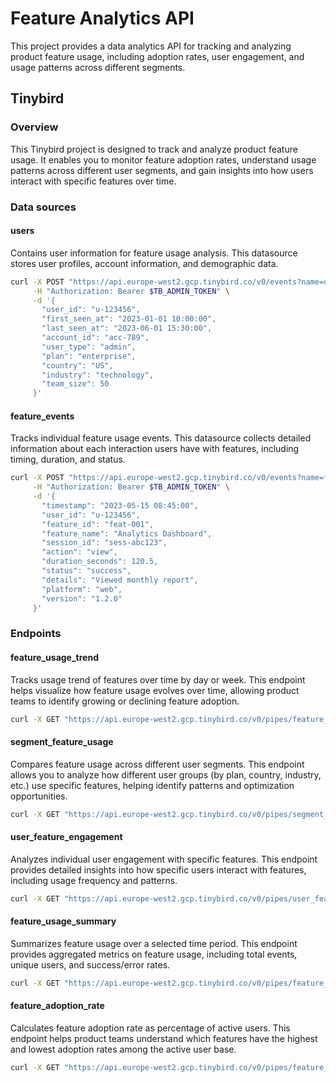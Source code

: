 # Feature Analytics API

This project provides a data analytics API for tracking and analyzing product feature usage, including adoption rates, user engagement, and usage patterns across different segments.

## Tinybird

### Overview

This Tinybird project is designed to track and analyze product feature usage. It enables you to monitor feature adoption rates, understand usage patterns across different user segments, and gain insights into how users interact with specific features over time.

### Data sources

#### users

Contains user information for feature usage analysis. This datasource stores user profiles, account information, and demographic data.

```bash
curl -X POST "https://api.europe-west2.gcp.tinybird.co/v0/events?name=users" \
     -H "Authorization: Bearer $TB_ADMIN_TOKEN" \
     -d '{
       "user_id": "u-123456", 
       "first_seen_at": "2023-01-01 10:00:00", 
       "last_seen_at": "2023-06-01 15:30:00", 
       "account_id": "acc-789", 
       "user_type": "admin", 
       "plan": "enterprise", 
       "country": "US", 
       "industry": "technology", 
       "team_size": 50
     }'
```

#### feature_events

Tracks individual feature usage events. This datasource collects detailed information about each interaction users have with features, including timing, duration, and status.

```bash
curl -X POST "https://api.europe-west2.gcp.tinybird.co/v0/events?name=feature_events" \
     -H "Authorization: Bearer $TB_ADMIN_TOKEN" \
     -d '{
       "timestamp": "2023-05-15 08:45:00", 
       "user_id": "u-123456", 
       "feature_id": "feat-001", 
       "feature_name": "Analytics Dashboard", 
       "session_id": "sess-abc123", 
       "action": "view", 
       "duration_seconds": 120.5, 
       "status": "success", 
       "details": "Viewed monthly report", 
       "platform": "web", 
       "version": "1.2.0"
     }'
```

### Endpoints

#### feature_usage_trend

Tracks usage trend of features over time by day or week. This endpoint helps visualize how feature usage evolves over time, allowing product teams to identify growing or declining feature adoption.

```bash
curl -X GET "https://api.europe-west2.gcp.tinybird.co/v0/pipes/feature_usage_trend.json?token=$TB_ADMIN_TOKEN&start_date=2023-04-01%2000:00:00&end_date=2023-05-01%2000:00:00&interval=day&feature_id=feat-001"
```

#### segment_feature_usage

Compares feature usage across different user segments. This endpoint allows you to analyze how different user groups (by plan, country, industry, etc.) use specific features, helping identify patterns and optimization opportunities.

```bash
curl -X GET "https://api.europe-west2.gcp.tinybird.co/v0/pipes/segment_feature_usage.json?token=$TB_ADMIN_TOKEN&start_date=2023-04-01%2000:00:00&end_date=2023-05-01%2000:00:00&segment_by=industry&feature_id=feat-001"
```

#### user_feature_engagement

Analyzes individual user engagement with specific features. This endpoint provides detailed insights into how specific users interact with features, including usage frequency and patterns.

```bash
curl -X GET "https://api.europe-west2.gcp.tinybird.co/v0/pipes/user_feature_engagement.json?token=$TB_ADMIN_TOKEN&start_date=2023-02-01%2000:00:00&end_date=2023-05-01%2000:00:00&feature_id=feat-001&user_id=u-123456"
```

#### feature_usage_summary

Summarizes feature usage over a selected time period. This endpoint provides aggregated metrics on feature usage, including total events, unique users, and success/error rates.

```bash
curl -X GET "https://api.europe-west2.gcp.tinybird.co/v0/pipes/feature_usage_summary.json?token=$TB_ADMIN_TOKEN&start_date=2023-01-01%2000:00:00&end_date=2023-05-01%2000:00:00&feature_id=feat-001"
```

#### feature_adoption_rate

Calculates feature adoption rate as percentage of active users. This endpoint helps product teams understand which features have the highest and lowest adoption rates among the active user base.

```bash
curl -X GET "https://api.europe-west2.gcp.tinybird.co/v0/pipes/feature_adoption_rate.json?token=$TB_ADMIN_TOKEN&active_since=2023-04-01%2000:00:00&feature_id=feat-001"
```

